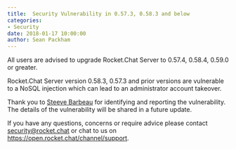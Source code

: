 ```yaml
---
title:  Security Vulnerability in 0.57.3, 0.58.3 and below
categories:
- Security
date: 2018-01-17 10:00:00
author: Sean Packham
---
```


All users are advised to upgrade Rocket.Chat Server to 0.57.4, 0.58.4, 0.59.0 or greater.

Rocket.Chat Server version 0.58.3, 0.57.3 and prior versions are vulnerable to a NoSQL injection which can lead to an administrator account takeover.

Thank you to <a target="_blank" href="https://twitter.com/steevebarbeau">Steeve Barbeau</a> for identifying and reporting the vulnerability. The details of the vulnerability will be shared in a future update.

If you have any questions, concerns or require advice please contact <a href="mailto:security@rocket.chat" target="_blank">security@rocket.chat</a> or chat to us on <a href="https://open.rocket.chat/channel/support" target="_blank">https://open.rocket.chat/channel/support</a>.
